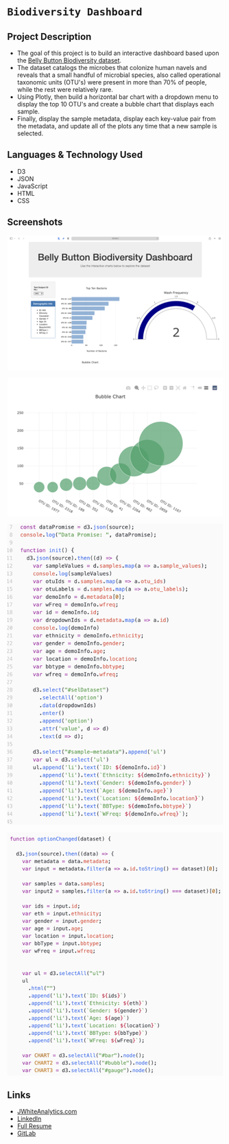 # `Biodiversity Dashboard`

## Project Description

-  The goal of this project is to build an interactive dashboard based upon the [Belly Button Biodiversity dataset](http://robdunnlab.com/projects/belly-button-biodiversity/).
- The dataset catalogs the microbes that colonize human navels and reveals that a small handful of microbial species, also called operational taxonomic units (OTU's) were present in more than 70% of people, while the rest were relatively rare.
- Using Plotly, then build a horizontal bar chart with a dropdown menu to display the top 10 OTU's and create a bubble chart that displays each sample.
- Finally, display the sample metadata, display each key-value pair from the metadata, and update all of the plots any time that a new sample is selected.


## Languages & Technology Used

- D3
- JSON
- JavaScript
- HTML
- CSS

## Screenshots
![image](/Images/screenshot1.png)

![image](/Images/screenshot2.png)

![image](/Images/screenshot3.png)

![image](/Images/screenshot4.png)

## Links
- [JWhiteAnalytics.com](https://jwhiteanalytics.com)
- [LinkedIn](https://www.linkedin.com/in/jwhite1987)
- [Full Resume](https://jwhiteanalytics.com/JWhite%20DataAnalyst.pdf)
- [GitLab](https://gitlab.com/jimmywhite1987)
